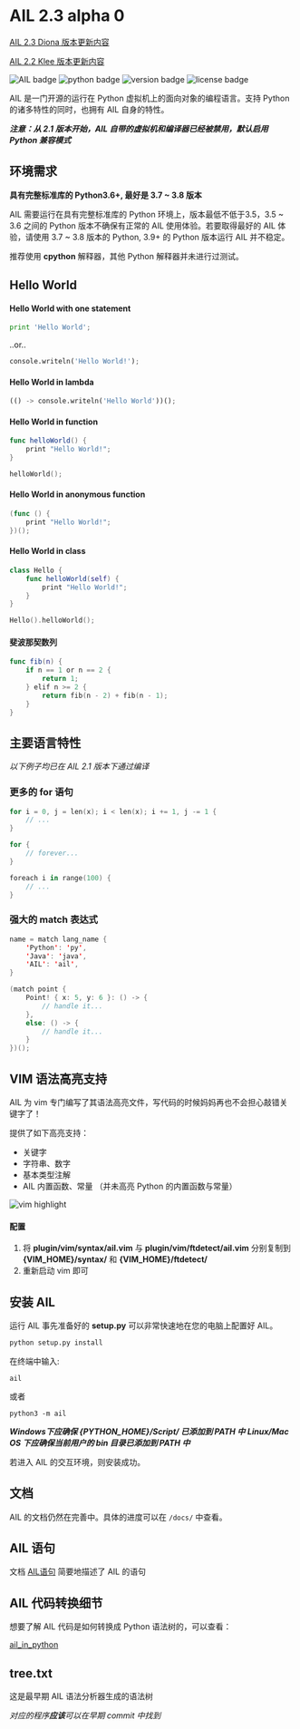 # AIL 2.3 alpha 0

[AIL 2.3 Diona 版本更新内容](./docs/whatsnew.md)

[AIL 2.2 Klee 版本更新内容](./docs/versions/2_2.md)

![AIL badge](https://img.shields.io/badge/AIL-Programming%20Language-blue)
![python badge](https://img.shields.io/badge/python-3.6%2B-blue)
![version badge](https://img.shields.io/badge/version-2.2%20alpha-success)
![license badge](https://img.shields.io/badge/license-GPL-blue)

AIL 是一门开源的运行在 Python 虚拟机上的面向对象的编程语言。支持 Python 的诸多特性的同时，也拥有 AIL 自身的特性。

***注意：从 2.1 版本开始，AIL 自带的虚拟机和编译器已经被禁用，默认启用 Python 兼容模式***

## 环境需求

**具有完整标准库的 Python3.6+, 最好是 3.7 ~ 3.8 版本**

AIL 需要运行在具有完整标准库的 Python 环境上，版本最低不低于3.5，3.5 ~ 3.6 之间的 Python 版本不确保有正常的 AIL 使用体验。若要取得最好的 AIL 体验，请使用 3.7 ~ 3.8 版本的 Python, 3.9+ 的 Python 版本运行 AIL 并不稳定。

推荐使用 **cpython** 解释器，其他 Python 解释器并未进行过测试。

## Hello World

#### Hello World with one statement

```python
print 'Hello World';
```

..or..

```python
console.writeln('Hello World!');
```

#### Hello World in lambda

```python
(() -> console.writeln('Hello World'))();
```

#### Hello World in function

```swift
func helloWorld() {
    print "Hello World!";
}

helloWorld();
```

#### Hello World in anonymous function

```swift
(func () {
    print "Hello World!";
})();
```

#### Hello World in class

```swift
class Hello {
    func helloWorld(self) {
        print "Hello World!";
    }
}

Hello().helloWorld();
```

#### 斐波那契数列

```swift
func fib(n) {
    if n == 1 or n == 2 {
        return 1;
    } elif n >= 2 {
        return fib(n - 2) + fib(n - 1);
    }
}
```

## 主要语言特性

*以下例子均已在 AIL 2.1 版本下通过编译*

### 更多的 for 语句

```swift
for i = 0, j = len(x); i < len(x); i += 1, j -= 1 {
    // ...
}

for {
    // forever...
}

foreach i in range(100) {
    // ...
}
```

### 强大的 match 表达式

```swift
name = match lang_name {
    'Python': 'py',
    'Java': 'java',
    'AIL': 'ail',
}

(match point {
    Point! { x: 5, y: 6 }: () -> {
        // handle it...
    },
    else: () -> {
        // handle it...
    }
})();
```

## VIM 语法高亮支持

AIL 为 vim 专门编写了其语法高亮文件，写代码的时候妈妈再也不会担心敲错关键字了！

提供了如下高亮支持：

- 关键字
- 字符串、数字
- 基本类型注解
- AIL 内置函数、常量 （并未高亮 Python 的内置函数与常量）

![vim highlight](https://gitee.com/LaomoBK/ail/raw/2.3/misc/vim_highlight.jpg)

#### 配置

1. 将 **plugin/vim/syntax/ail.vim** 与 **plugin/vim/ftdetect/ail.vim** 分别复制到 **{VIM_HOME}/syntax/** 和 **{VIM_HOME}/ftdetect/**
2. 重新启动 vim 即可

## 安装 AIL

运行 AIL 事先准备好的 **setup.py** 可以非常快速地在您的电脑上配置好 AIL。

```sh
python setup.py install
```

在终端中输入:

```
ail
```

或者

```
python3 -m ail
```

***Windows下应确保 {PYTHON_HOME}/Script/ 已添加到 PATH 中***
***Linux/Mac OS 下应确保当前用户的 bin 目录已添加到 PATH 中***

若进入 AIL 的交互环境，则安装成功。

## 文档

AIL 的文档仍然在完善中。具体的进度可以在 `/docs/` 中查看。

## AIL 语句

文档 [AIL语句](./docs/reference/statements.md) 简要地描述了 AIL 的语句

## AIL 代码转换细节

想要了解 AIL 代码是如何转换成 Python 语法树的，可以查看：

 [ail_in_python](./docs/developer/ail_in_python.md)

## tree.txt

这是最早期 AIL 语法分析器生成的语法树

*对应的程序**应该**可以在早期 commit 中找到*
